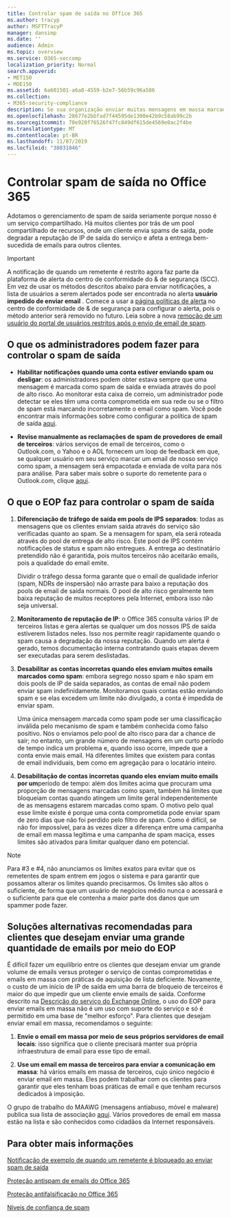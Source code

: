 ```yaml
---
title: Controlar spam de saída no Office 365
ms.author: tracyp
author: MSFTTracyP
manager: dansimp
ms.date: ''
audience: Admin
ms.topic: overview
ms.service: O365-seccomp
localization_priority: Normal
search.appverid:
- MET150
- MOE150
ms.assetid: 6a601501-a6a8-4559-b2e7-56b59c96a586
ms.collection:
- M365-security-compliance
description: Se sua organização enviar muitas mensagens em massa marcadas como spam, você poderá ter impedido de enviar emails com o Office 365. Leia este artigo para saber mais sobre por que isso acontece e o que você pode fazer sobre ele.
ms.openlocfilehash: 28677e2bbfad7f44595de1300e42b9c58ab99c2b
ms.sourcegitcommit: 70e920f76526f47fc849df615de4569e0ac2f4be
ms.translationtype: MT
ms.contentlocale: pt-BR
ms.lasthandoff: 11/07/2019
ms.locfileid: "38031846"
---
```

# <a name="control-outbound-spam-in-office-365"></a>Controlar spam de saída no Office 365

Adotamos o gerenciamento de spam de saída seriamente porque nosso é um serviço compartilhado.  Há muitos clientes por trás de um pool compartilhado de recursos, onde um cliente envia spams de saída, pode degradar a reputação de IP de saída do serviço e afeta a entrega bem-sucedida de emails para outros clientes.

> [!IMPORTANT]
> A notificação de quando um remetente é restrito agora faz parte da plataforma de alerta do centro de conformidade do & de segurança (SCC). Em vez de usar os métodos descritos abaixo para enviar notificações, a lista de usuários a serem alertados pode ser encontrada no alerta **usuário impedido de enviar email** . Comece a usar a [página políticas de alerta](https://sip.protection.office.com/alertpolicies) no centro de conformidade de & de segurança para configurar o alerta, pois o método anterior será removido no futuro. Leia sobre a nova [remoção de um usuário do portal de usuários restritos após o envio de email de spam](removing-user-from-restricted-users-portal-after-spam.md).

## <a name="what-admins-can-do-to-control-outbound-spam"></a>O que os administradores podem fazer para controlar o spam de saída

- **Habilitar notificações quando uma conta estiver enviando spam ou desligar**: os administradores podem obter estava sempre que uma mensagem é marcada como spam de saída e enviada através do pool de alto risco. Ao monitorar esta caixa de correio, um administrador pode detectar se eles têm uma conta comprometida em sua rede ou se o filtro de spam está marcando incorretamente o email como spam. Você pode encontrar mais informações sobre como configurar a política de spam de saída [aqui](configure-the-outbound-spam-policy.md).

- **Revise manualmente as reclamações de spam de provedores de email de terceiros**: vários serviços de email de terceiros, como o Outlook.com, o Yahoo e o AOL fornecem um loop de feedback em que, se qualquer usuário em seu serviço marcar um email de nosso serviço como spam, a mensagem será empacotada e enviada de volta para nós para análise. Para saber mais sobre o suporte do remetente para o Outlook.com, clique [aqui](https://sendersupport.olc.protection.outlook.com/pm/services.aspx).

## <a name="what-eop-does-to-control-outbound-spam"></a>O que o EOP faz para controlar o spam de saída

1. **Diferenciação de tráfego de saída em pools de IPS separados**: todas as mensagens que os clientes enviam saída através do serviço são verificadas quanto ao spam. Se a mensagem for spam, ela será roteada através do pool de entrega de alto risco. Este pool de IPS contém notificações de status e spam não entregues. A entrega ao destinatário pretendido não é garantida, pois muitos terceiros não aceitarão emails, pois a qualidade do email emite.

   Dividir o tráfego dessa forma garante que o email de qualidade inferior (spam, NDRs de inspersão) não arraste para baixo a reputação dos pools de email de saída normais. O pool de alto risco geralmente tem baixa reputação de muitos receptores pela Internet, embora isso não seja universal.

2. **Monitoramento de reputação de IP**: o Office 365 consulta vários IP de terceiros listas e gera alertas se qualquer um dos nossos IPS de saída estiverem listados neles. Isso nos permite reagir rapidamente quando o spam causa a degradação da nossa reputação. Quando um alerta é gerado, temos documentação interna contratando quais etapas devem ser executadas para serem deslistadas.

3. **Desabilitar as contas incorretas quando eles enviam muitos emails marcados como spam**: embora segrego nosso spam e não spam em dois pools de IP de saída separados, as contas de email não podem enviar spam indefinidamente. Monitoramos quais contas estão enviando spam e se elas excedem um limite não divulgado, a conta é impedida de enviar spam.

   Uma única mensagem marcada como spam pode ser uma classificação inválida pelo mecanismo de spam e também conhecida como falso positivo. Nós o enviamos pelo pool de alto risco para dar a chance de sair; no entanto, um grande número de mensagens em um curto período de tempo indica um problema e, quando isso ocorre, impede que a conta envie mais email. Há diferentes limites que existem para contas de email individuais, bem como em agregação para o locatário inteiro.

4. **Desabilitação de contas incorretas quando eles enviam muito emails por um**período de tempo: além dos limites acima que procuram uma proporção de mensagens marcadas como spam, também há limites que bloqueiam contas quando atingem um limite geral independentemente de as mensagens estarem marcadas como spam. O motivo pelo qual esse limite existe é porque uma conta comprometida pode enviar spam de zero dias que não foi perdido pelo filtro de spam. Como é difícil, se não for impossível, para às vezes dizer a diferença entre uma campanha de email em massa legítima e uma campanha de spam maciça, esses limites são ativados para limitar qualquer dano em potencial.

> [!NOTE]
> Para #3 e #4, não anunciamos os limites exatos para evitar que os remetentes de spam entrem em jogos o sistema e para garantir que possamos alterar os limites quando precisarmos. Os limites são altos o suficiente, de forma que um usuário de negócios médio nunca o acessará e o suficiente para que ele contenha a maior parte dos danos que um spammer pode fazer.

## <a name="recommended-workarounds-for-customers-who-want-to-send-outbound-a-lot-of-email-through-eop"></a>Soluções alternativas recomendadas para clientes que desejam enviar uma grande quantidade de emails por meio do EOP

É difícil fazer um equilíbrio entre os clientes que desejam enviar um grande volume de emails versus proteger o serviço de contas comprometidas e emails em massa com práticas de aquisição de lista deficiente. Novamente, o custo de um início de IP de saída em uma barra de bloqueio de terceiros é maior do que impedir que um cliente envie emails de saída. Conforme descrito na [Descrição do serviço do Exchange Online](https://docs.microsoft.com/office365/servicedescriptions/exchange-online-service-description/exchange-online-limits), o uso do EOP para enviar emails em massa não é um uso com suporte do serviço e só é permitido em uma base de "melhor esforço". Para clientes que desejam enviar email em massa, recomendamos o seguinte:

1. **Envie o email em massa por meio de seus próprios servidores de email locais**: isso significa que o cliente precisará manter sua própria infraestrutura de email para esse tipo de email.

2. **Use um email em massa de terceiros para enviar a comunicação em massa**: há vários emails em massa de terceiros, cujo único negócio é enviar email em massa. Eles podem trabalhar com os clientes para garantir que eles tenham boas práticas de email e que tenham recursos dedicados à imposição.

O grupo de trabalho do MAAWG (mensagens antiabuso, móvel e malware) publica sua lista de associação [aqui](https://www.maawg.org/about/roster). Vários provedores de email em massa estão na lista e são conhecidos como cidadãos da Internet responsáveis.

## <a name="for-more-information"></a>Para obter mais informações

[Notificação de exemplo de quando um remetente é bloqueado ao enviar spam de saída](sample-notification-when-a-sender-is-blocked-sending-outbound-spam.md)

[Proteção antispam de emails do Office 365](anti-spam-protection.md)

[Proteção antifalsificação no Office 365](anti-spoofing-protection.md)

[Níveis de confiança de spam](spam-confidence-levels.md)
